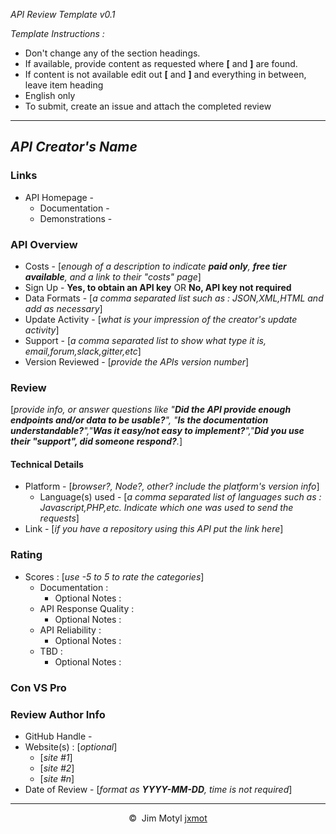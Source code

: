 *API Review Template v0.1*

*Template Instructions :*

* Don't change any of the section headings.
* If available, provide content as requested where **[** and **]** are found.
* If content is not available edit out **[** and **]** and everything in between, leave item heading
* English only
* To submit, create an issue and attach the completed review

<hr>

## *API Creator's Name*

### Links

* API Homepage - 
    * Documentation - 
    * Demonstrations - 

### API Overview

* Costs - [*enough of a description to indicate **paid only**, **free tier available**, and a link to their "costs" page*]
* Sign Up - **Yes, to obtain an API key** OR **No, API key not required**
* Data Formats - [*a comma separated list such as : JSON,XML,HTML and add as necessary*]
* Update Activity - [*what is your impression of the creator's update activity*]
* Support - [*a comma separated list to show what type it is, email,forum,slack,gitter,etc*]
* Version Reviewed - [*provide the APIs version number*]

### Review
[*provide info, or answer questions like "**Did the API provide enough endpoints and/or data to be usable?**", "**Is the documentation understandable?**","**Was it easy/not easy to implement?**","**Did you use their "support", did someone respond?**.*]

#### Technical Details

* Platform - [*browser?, Node?, other? include the platform's version info*]
    * Language(s) used - [*a comma separated list of languages such as : Javascript,PHP,etc. Indicate which one was used to send the requests*]
* Link - [*if you have a repository using this API put the link here*]

#### 

### Rating

* Scores : [*use -5 to 5 to rate the categories*]
    * Documentation : 
        * Optional Notes :  
    * API Response Quality : 
        * Optional Notes :  
    * API Reliability : 
        * Optional Notes :  
    * TBD : 
        * Optional Notes :  

### Con VS Pro

### Review Author Info

* GitHub Handle - 
* Website(s) : [*optional*]
    * [*site #1*]
    * [*site #2*]
    * [*site #n*]
* Date of Review - [*format as **YYYY-MM-DD**, time is not required*]

<hr>
<p align="center">
©&nbsp;&nbsp;Jim&nbsp;Motyl&nbsp;<a href="https://github.com/jxmot">jxmot</a>
</p>

